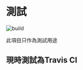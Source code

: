 # 測試
![build](https://travis-ci.org/choitangfei/testing-repository.svg?branch=master)

此項目只作為測試用途
## 現時測試為Travis CI
